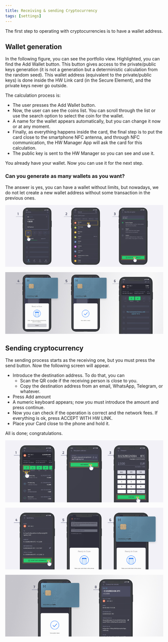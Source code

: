 ```yaml
---
title: Receiving & sending Cryptocurrency
tags: [settings]
---
```


The first step to operating with cryptocurrencies is to have a wallet address.

## Wallet generation

In the following figure, you can see the portfolio view. Highlighted, you can find the Add Wallet button. This button gives access to the private/public keys generation (it is not a generation but a deterministic calculation from the random seed). This wallet address (equivalent to the private/public keys) is done inside the HW Link card (in the Secure Element), and the private keys never go outside.

The calculation process is:

- The user presses the Add Wallet button.
- Now, the user can see the coins list. You can scroll through the list or use the search option to select the coin for the wallet.
- A name for the wallet appears automatically, but you can change it now or at any moment.
- Finally, as everything happens inside the card, the final step is to put the card close to the smartphone NFC antenna, and through NFC communication, the HW Manager App will ask the card for this calculation.
- The public key is sent to the HW Manager so you can see and use it.

You already have your wallet. Now you can use it for the next step.

### Can you generate as many wallets as you want?

The answer is yes, you can have a wallet without limits, but nowadays, we do not let create a new wallet address without some transaction in the previous ones.

![HASHWallet Link wallet generation 1](/assets/img/Wallet%20generation%201.jpg)

![HASHWallet Link wallet generation 2](/assets/img/Wallet%20generation%203.jpg)

## Sending cryptocurrency

The sending process starts as the receiving one, but you must press the send button. Now the following screen will appear.

- Introduce the destination address. To do that, you can
  - Scan the QR code if the receiving person is close to you.
  - Copy the destination address from an email, WhatsApp, Telegram, or whatever.
- Press Add amount
- A numeric keyboard appears; now you must introduce the amount and press continue.
- Now you can check if the operation is correct and the network fees. If everything is ok, press ACCEPT WITH HW LINK.
- Place your Card close to the phone and hold it.

All is done; congratulations.

![Sending cryptos with HASHWallet Manager 1](/assets/img/Send%201.jpg)

![Sending cryptos with HASHWallet Manager 2](/assets/img/Send%202.jpg)

![Sending cryptos with HASHWallet Manager 3](/assets/img/Send%203.jpg)
